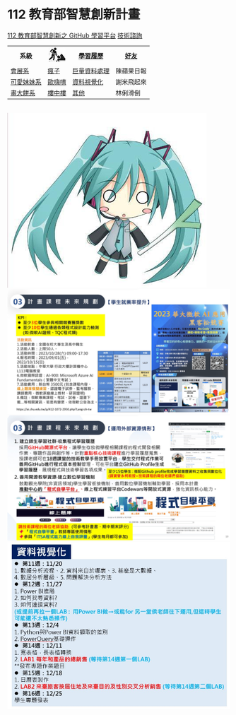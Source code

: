 # 112 教育部智慧創新計畫
<a href="http://140.126.146.12:9090/GitHub2023/">112 教育部智慧創新之 GitHub 學習平台</a>&nbsp;<a 
href="https://chat.openai.com/auth/login">技術諮詢</a>
<table>
 <tr>
 <th>系級</th>
 <th><img src="working.jpeg"></th>
 <th><a href="">學習履歷</a></th>
 <th><a href="https://chat.openai.com/">好友</a></th>
 </tr>
 <tr>
 <td><a href="https://hm.chu.edu.tw/index.php?Lang=zh-tw">會展系</a></td>
 <td><a href="https://www.youtube.com/watch?v=dK9rBfbUETw">瘋子</a></td>
 <td><a href="">巨量資料處理</a></td>
 <td>陳蘋果日報</td>
 </tr>
 <tr>
 <td><a href="https://lm.chu.edu.tw/index.php?Lang=zh-tw">可愛妹妹系</a></td>
 <td><a href="https://lm.chu.edu.tw/p/412-1040-117.php?Lang=zh-tw">歐嗨唷</a></td>
 <td><a href="">資料視覺化</a></td>
 <td>謝米飛起來</td>
 </tr>
 
 <tr>
 <td><a href="https://mice.chu.edu.tw/index.php?Lang=zh-tw">畫大餅系</a></td>
 <td><a href="https://mice.chu.edu.tw/p/412-1041-112.php?Lang=zh-tw">樓中樓</a></td>
 <td><a href="">其他</a></td>
 <td>林俐滑倒</td>
 </tr> 
</table><br>
<img src="1.jpg"></img>
<img src="II_1.jpg"></img>
<img src="II_2.jpg"></img>
<img src="II_3.jpg" style="display:block; margin:auto;" ></img>
